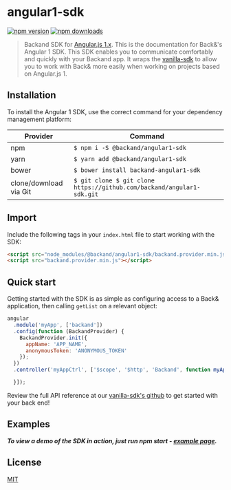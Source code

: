angular1-sdk
===
[![npm version](https://img.shields.io/npm/v/@backand/angular1-sdk.svg?style=flat-square)](https://www.npmjs.org/package/@backand/angular1-sdk)
[![npm downloads](https://img.shields.io/npm/dt/@backand/angular1-sdk.svg?style=flat-square)](http://npm-stat.com/charts.html?package=@backand/angular1-sdk)

>  Backand SDK for [Angular.js 1.x](https://angularjs.org/).
This is the documentation for Back&'s Angular 1 SDK. This SDK enables you to communicate comfortably and quickly with your Backand app.
It wraps the [vanilla-sdk](https://github.com/backand/vanilla-sdk) to allow you to work with Back& more easily when working on projects based on Angular.js 1.


## Installation
To install the Angular 1 SDK, use the correct command for your dependency management platform:

| Provider | Command |
| -------- | ------- |
| npm | `$ npm i -S @backand/angular1-sdk` |
| yarn | `$ yarn add @backand/angular1-sdk` |
| bower | `$ bower install backand-angular1-sdk` |
| clone/download via Git | `$ git clone $ git clone https://github.com/backand/angular1-sdk.git` |


## Import
Include the following tags in your `index.html` file to start working with the SDK:

``` html
<script src="node_modules/@backand/angular1-sdk/backand.provider.min.js"></script>
<script src="backand.provider.min.js"></script>
```


## Quick start

Getting started with the SDK is as simple as configuring access to a Back& application, then calling `getList` on a relevant object:

```javascript
angular
  .module('myApp', ['backand'])
  .config(function (BackandProvider) {
    BackandProvider.init({
      appName: 'APP_NAME',
      anonymousToken: 'ANONYMOUS_TOKEN'
    });
  })
  .controller('myAppCtrl', ['$scope', '$http', 'Backand', function myAppCtrl() {

  }]);
```

Review the full API reference at our [vanilla-sdk's github](https://github.com/backand/vanilla-sdk) to get started with your back end!

## Examples
***To view a demo of the SDK in action, just run npm start - [example page](https://github.com/backand/angular1-sdk/blob/master/example/).***


## License

  [MIT](LICENSE)
